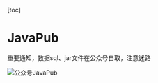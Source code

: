 [toc]

# JavaPub

重要通知，数据sql、jar文件在公众号自取，注意迷路

![公众号JavaPub](https://github.com/Rodert/JavaPub/blob/master/wechat.jpg)

